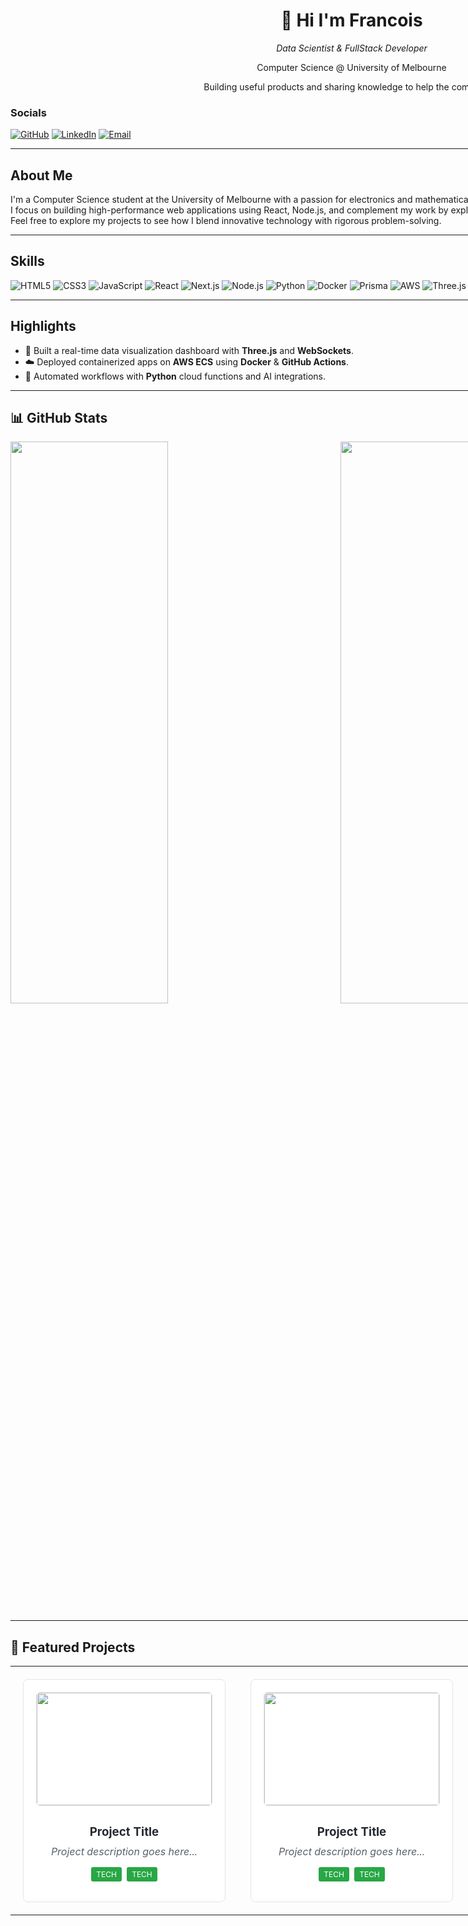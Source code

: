<!-- 左侧栏 -->
<div width="250px" style="float:left; margin-right:40px;">
  <!-- 名字 & 职业 - 居中对齐 -->
  <div align="center">
    <h1>👋 Hi I'm Francois</h1>
    <p><em>Data Scientist & FullStack Developer</em></p>
    <p>Computer Science @ University of Melbourne</p>
    <p>Building useful products and sharing knowledge to help the community.</p>
  </div>
 
  <!-- Socials及以下内容 - 左对齐 -->
  <div align="left">
    
### Socials  
<p>
  <a href="https://github.com/FRANCOIS128"><img src="https://img.shields.io/badge/GitHub-181717?logo=github&logoColor=white" alt="GitHub"/></a>
  <a href="https://www.linkedin.com/in/francoisli08"><img src="https://img.shields.io/badge/LinkedIn-0077B5?logo=linkedin&logoColor=white" alt="LinkedIn"/></a>
  <a href="mailto:franlijd08@gmail.com"><img src="https://img.shields.io/badge/Email-D14836?logo=gmail&logoColor=white" alt="Email"/></a>
</p>

---

## About Me
I'm a Computer Science student at the University of Melbourne with a passion for electronics and mathematical exploration.  
I focus on building high-performance web applications using React, Node.js, and complement my work by exploring cloud and hardware innovations.  
Feel free to explore my projects to see how I blend innovative technology with rigorous problem-solving.

---

## Skills  
<p>
  <img src="https://img.shields.io/badge/HTML5-E34F26?logo=html5&logoColor=white" alt="HTML5"/>
  <img src="https://img.shields.io/badge/CSS3-1572B6?logo=css3&logoColor=white" alt="CSS3"/>
  <img src="https://img.shields.io/badge/JavaScript-F7DF1E?logo=javascript&logoColor=black" alt="JavaScript"/>
  <img src="https://img.shields.io/badge/React-20232A?logo=react&logoColor=61DAFB" alt="React"/>
  <img src="https://img.shields.io/badge/Next.js-000000?logo=next.js&logoColor=white" alt="Next.js"/>
  <img src="https://img.shields.io/badge/Node.js-339933?logo=node.js&logoColor=white" alt="Node.js"/>
  <img src="https://img.shields.io/badge/Python-3776AB?logo=python&logoColor=white" alt="Python"/>
  <img src="https://img.shields.io/badge/Docker-2496ED?logo=docker&logoColor=white" alt="Docker"/>
  <img src="https://img.shields.io/badge/Prisma-2D3748?logo=prisma&logoColor=white" alt="Prisma"/>
  <img src="https://img.shields.io/badge/AWS-232F3E?logo=amazonaws&logoColor=white" alt="AWS"/>
  <img src="https://img.shields.io/badge/Three.js-000000?logo=three.js&logoColor=white" alt="Three.js"/>
  <img src="https://img.shields.io/badge/Git-F05032?logo=git&logoColor=white" alt="Git"/>
</p>

---

## Highlights
- 🎯 Built a real-time data visualization dashboard with **Three.js** and **WebSockets**.  
- ☁️ Deployed containerized apps on **AWS ECS** using **Docker** & **GitHub Actions**.  
- 🤖 Automated workflows with **Python** cloud functions and AI integrations.  

---

## 📊 GitHub Stats

<p float="left">
  <img src="https://github-readme-stats.vercel.app/api?username=FRANCOIS128&show_icons=true&theme=tokyonight" width="48%" />
  <img src="https://github-readme-stats.vercel.app/api/top-langs/?username=FRANCOIS128&layout=compact&theme=tokyonight" width="48%" />
</p>

---

## 📂 Featured Projects

<div align="center">

<table>
  <tr>
    <td align="center" width="33%" style="padding: 20px;">
      <div style="border: 1px solid #e1e4e8; border-radius: 8px; padding: 20px; background-color: #ffffff;">
        <img width="280" height="180" src="https://via.placeholder.com/280x180/ffffff/cccccc?text=" style="border-radius: 6px; border: 1px solid #e1e4e8;"/>
        <br><br>
        <h3 style="margin: 10px 0; color: #24292e;"><strong>Project Title</strong></h3>
        <p style="color: #586069; margin: 10px 0;"><em>Project description goes here...</em></p>
        <p style="margin: 15px 0;">
          <span style="background-color: #28a745; color: white; padding: 4px 8px; border-radius: 3px; font-size: 12px; margin: 2px;">TECH</span>
          <span style="background-color: #28a745; color: white; padding: 4px 8px; border-radius: 3px; font-size: 12px; margin: 2px;">TECH</span>
        </p>
      </div>
    </td>
    <td align="center" width="33%" style="padding: 20px;">
      <div style="border: 1px solid #e1e4e8; border-radius: 8px; padding: 20px; background-color: #ffffff;">
        <img width="280" height="180" src="https://via.placeholder.com/280x180/ffffff/cccccc?text=" style="border-radius: 6px; border: 1px solid #e1e4e8;"/>
        <br><br>
        <h3 style="margin: 10px 0; color: #24292e;"><strong>Project Title</strong></h3>
        <p style="color: #586069; margin: 10px 0;"><em>Project description goes here...</em></p>
        <p style="margin: 15px 0;">
          <span style="background-color: #28a745; color: white; padding: 4px 8px; border-radius: 3px; font-size: 12px; margin: 2px;">TECH</span>
          <span style="background-color: #28a745; color: white; padding: 4px 8px; border-radius: 3px; font-size: 12px; margin: 2px;">TECH</span>
        </p>
      </div>
    </td>
    <td align="center" width="33%" style="padding: 20px;">
      <div style="border: 1px solid #e1e4e8; border-radius: 8px; padding: 20px; background-color: #ffffff;">
        <img width="280" height="180" src="https://via.placeholder.com/280x180/ffffff/cccccc?text=" style="border-radius: 6px; border: 1px solid #e1e4e8;"/>
        <br><br>
        <h3 style="margin: 10px 0; color: #24292e;"><strong>Project Title</strong></h3>
        <p style="color: #586069; margin: 10px 0;"><em>Project description goes here...</em></p>
        <p style="margin: 15px 0;">
          <span style="background-color: #28a745; color: white; padding: 4px 8px; border-radius: 3px; font-size: 12px; margin: 2px;">TECH</span>
          <span style="background-color: #28a745; color: white; padding: 4px 8px; border-radius: 3px; font-size: 12px; margin: 2px;">TECH</span>
        </p>
      </div>
    </td>
  </tr>
</table>

</div>
</div>
